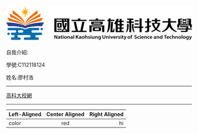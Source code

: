 ![nkust](https://github.com/Cunhao-0429/114-1a/blob/main/182513897.png)
---
自我介紹:

學號:C112118124

姓名:廖村浩

---
[高科大校網](http://www.nkust.edu.tw)

---
| Left-Aligned | Center Aligned | Right Aligned |
| :------------ |:------------:| -----:|
| color         | red         | hi     |
